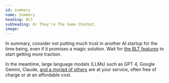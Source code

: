 ```yaml
---
id: summary
name: Summary
heading: BLT
subheading: Or They’re The Same Chatbot.
image: 
---
```


In summary, consider not putting much trust in another AI startup for the time being, even if it promises a magic solution. Wait for [the BLT features](/#/features/) to start getting more traction.

In the meantime, large language models (LLMs) such as GPT 4, Google Gemini, Claude, [and a myriad of others](https://huggingface.co/) are at your service, often free of charge or at an affordable cost.
